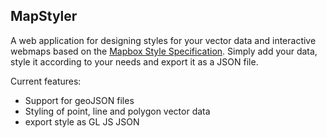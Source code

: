 ## MapStyler

A web application for designing styles for your vector data and interactive webmaps based on the [Mapbox Style Specification](https://docs.mapbox.com/mapbox-gl-js/style-spec/). Simply add your data, style it according to your needs and export it as a JSON file. 

Current features:
-  Support for geoJSON files
-  Styling of point, line and polygon vector data
-  export style as GL JS JSON

